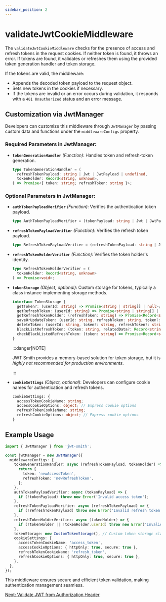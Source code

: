 ```yaml
---
sidebar_position: 2
---
```


# validateJwtCookieMiddleware

The `validateJwtCookieMiddleware` checks for the presence of access and refresh tokens in the request cookies. If neither token is found, it throws an error. If tokens are found, it validates or refreshes them using the provided token generation handler and token storage.

If the tokens are valid, the middleware:
- Appends the decoded token payload to the request object.
- Sets new tokens in the cookies if necessary.
- If the tokens are invalid or an error occurs during validation, it responds with a `401 Unauthorized` status and an error message.

## Customization via JwtManager

Developers can customize this middleware through `JwtManager` by passing custom data and functions under the `middlewareConfigs` property.

### Required Parameters in JwtManager:

- **`tokenGenerationHandler`** *(Function)*: Handles token and refresh-token generation.
  ```typescript
  type TokenGenerationHandler = (
    refreshTokenPayload: string | Jwt | JwtPayload | undefined,
    tokenHolder: Record<string, unknown>,
  ) => Promise<{ token: string; refreshToken: string }>;
  ```

### Optional Parameters in JwtManager:

- **`authTokenPayloadVerifier`** *(Function)*: Verifies the authentication token payload.
  ```typescript
  type AuthTokenPayloadVerifier = (tokenPayload: string | Jwt | JwtPayload | undefined) => Promise<void>;
  ```

- **`refreshTokenPayloadVerifier`** *(Function)*: Verifies the refresh token payload.
  ```typescript
  type RefreshTokenPayloadVerifier = (refreshTokenPayload: string | Jwt | JwtPayload | undefined) => Promise<void>;
  ```

- **`refreshTokenHolderVerifier`** *(Function)*: Verifies the token holder's identity.
  ```typescript
  type RefreshTokenHolderVerifier = (
    tokenHolder: Record<string, unknown>
  ) => Promise<void>;
  ```

- **`tokenStorage`** *(Object, optional)*: Custom storage for tokens, typically a class instance implementing storage methods.
  ```typescript
  interface TokenStorage {
    getToken?: (userId: string) => Promise<string | string[] | null>;
    getRefreshToken: (userId: string) => Promise<string | string[] | null>;
    getRefreshTokenHolder: (refreshToken: string) => Promise<Record<string, unknown> | null>;
    saveOrUpdateToken: (userId: string, refreshToken: string, token?: string) => Promise<void>;
    deleteToken: (userId: string, token?: string, refreshToken?: string) => Promise<void>;
    blackListRefreshToken: (token: string, relatedData?: Record<string, unknown>) => Promise<void>;
    checkBlackListedRefreshToken: (token: string) => Promise<Record<string, unknown> | undefined>;
  }
  ```
  :::danger[NOTE]

  JWT Smith provides a memory-based solution for token storage, but it is *highly not recommended for production environments*.

  :::

- **`cookieSettings`** *(Object, optional)*: Developers can configure cookie names for authentication and refresh tokens.
  ```typescript
  cookieSettings: {
    accessTokenCookieName: string;
    accessCookieOptions: object; // Express cookie options
    refreshTokenCookieName: string;
    refreshCookieOptions: object; // Express cookie options
  }
  ```

## Example Usage

```typescript
import { JwtManager } from 'jwt-smith';

const jwtManager = new JwtManager({
  middlewareConfigs: {
    tokenGenerationHandler: async (refreshTokenPayload, tokenHolder) => {
      return {
        token: 'newAccessToken',
        refreshToken: 'newRefreshToken',
      };
    },
    authTokenPayloadVerifier: async (tokenPayload) => {
      if (!tokenPayload) throw new Error('Invalid access token');
    },
    refreshTokenPayloadVerifier: async (refreshTokenPayload) => {
      if (!refreshTokenPayload) throw new Error('Invalid refresh token');
    },
    refreshTokenHolderVerifier: async (tokenHolder) => {
      if (!tokenHolder || !tokenHolder.userId) throw new Error('Invalid token holder');
    },
    tokenStorage: new CustomTokenStorage(), // Custom token storage class instance
    cookieSettings: {
      accessTokenCookieName: 'access_token',
      accessCookieOptions: { httpOnly: true, secure: true },
      refreshTokenCookieName: 'refresh_token',
      refreshCookieOptions: { httpOnly: true, secure: true },
    },
  },
});
```

This middleware ensures secure and efficient token validation, making authentication management seamless.

[Next: Validate JWT from Authorization Header](validate-jwt-header-middleware.md)

